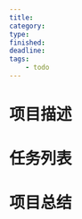 ```yaml
---
title: 
category: 
type: 
finished: 
deadline: 
tags:
    - todo
---
```

 
<!--
title: 目标名称
category: 项目所属大类
type: 目标类型 [开发需求、学习目标]
finished: 是否完成
deadline: 截止时间
tags: 标签列表
	- 标签一
	- 标签二
-->

# 项目描述

# 任务列表

# 项目总结